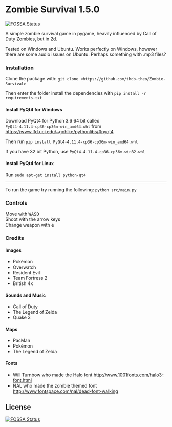 # Zombie Survival 1.5.0
[![FOSSA Status](https://app.fossa.io/api/projects/git%2Bgithub.com%2Fthdb-theo%2FZombie-Survival.svg?type=shield)](https://app.fossa.io/projects/git%2Bgithub.com%2Fthdb-theo%2FZombie-Survival?ref=badge_shield)

A simple zombie survival game in pygame, heavily influenced by Call of Duty Zombies, but in 2d.

Tested on Windows and Ubuntu. Works perfectly on Windows, however there are some audio issues on Ubuntu. Perhaps something with .mp3 files?

### Installation

Clone the package with:
`git clone <https://github.com/thdb-theo/Zombie-Survival>`

Then enter the folder install the dependencies with `pip install -r requirements.txt`

#### Install PyQt4 for Windows

Download PyQt4 for Python 3.6 64 bit called `PyQt4‑4.11.4‑cp36‑cp36m‑win_amd64.whl` from <https://www.lfd.uci.edu/~gohlke/pythonlibs/#pyqt4>

Then run `pip install PyQt4‑4.11.4‑cp36‑cp36m‑win_amd64.whl`

If you have 32 bit Python, use `PyQt4‑4.11.4‑cp36‑cp36m‑win32.whl`

#### Install PyQt4 for Linux

Run `sudo apt-get install python-qt4`

---

To run the game try running the following: `python src/main.py`

### Controls

Move with <kbd>WASD</kbd>  
Shoot with the arrow keys  
Change weapon with <kbd>e</kbd>

### Credits

#### Images

* Pokémon
* Overwatch
* Resident Evil
* Team Fortress 2
* British 4x

#### Sounds and Music

* Call of Duty
* The Legend of Zelda
* Quake 3

#### Maps

* PacMan
* Pokémon
* The Legend of Zelda

#### Fonts

* Will Turnbow who made the Halo font <http://www.1001fonts.com/halo3-font.html>
* NAL who made the zombie themed font <http://www.fontspace.com/nal/dead-font-walking>


## License
[![FOSSA Status](https://app.fossa.io/api/projects/git%2Bgithub.com%2Fthdb-theo%2FZombie-Survival.svg?type=large)](https://app.fossa.io/projects/git%2Bgithub.com%2Fthdb-theo%2FZombie-Survival?ref=badge_large)